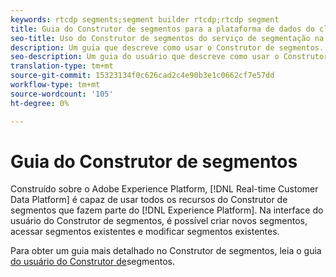 ```yaml
---
keywords: rtcdp segments;segment builder rtcdp;rtcdp segment
title: Guia do Construtor de segmentos para a plataforma de dados do cliente em tempo real
seo-title: Uso do Construtor de segmentos do serviço de segmentação na Plataforma de dados do cliente em tempo real
description: Um guia que descreve como usar o Construtor de segmentos.
seo-description: Um guia do usuário que descreve como usar o Construtor de segmentos do serviço de segmentação na Plataforma de dados do cliente em tempo real.
translation-type: tm+mt
source-git-commit: 15323134f0c626cad2c4e90b3e1c0662cf7e57dd
workflow-type: tm+mt
source-wordcount: '105'
ht-degree: 0%

---
```



# Guia do Construtor de segmentos

Construído sobre o Adobe Experience Platform, [!DNL Real-time Customer Data Platform] é capaz de usar todos os recursos do Construtor de segmentos que fazem parte do [!DNL Experience Platform]. Na interface do usuário do Construtor de segmentos, é possível criar novos segmentos, acessar segmentos existentes e modificar segmentos existentes.

Para obter um guia mais detalhado no Construtor de segmentos, leia o guia [do usuário do Construtor de](../../segmentation/ui/segment-builder.md)segmentos.
